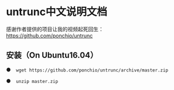 # untrunc中文说明文档
感谢作者提供的项目让我的视频起死回生：
https://github.com/ponchio/untrunc
## 安装（On Ubuntu16.04）
●`  wget https://github.com/ponchio/untrunc/archive/master.zip`

●`  unzip master.zip`

